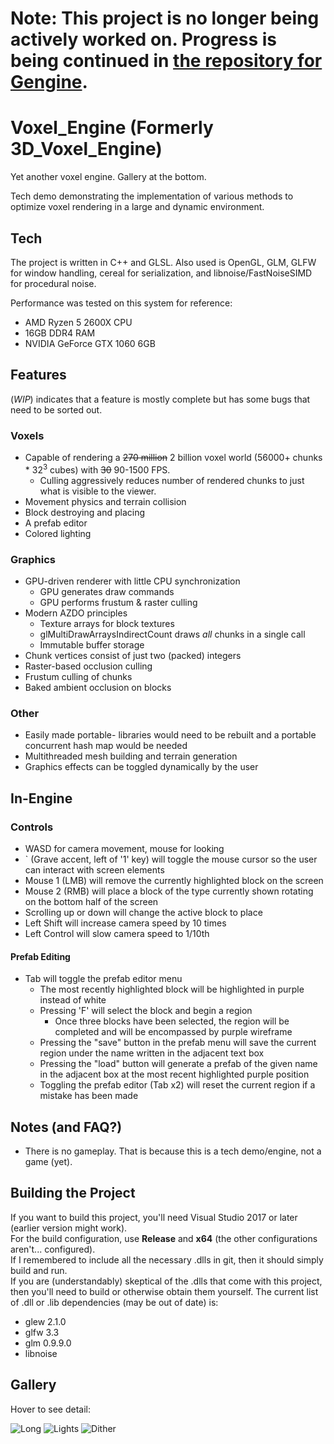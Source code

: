 # Note: This project is no longer being actively worked on. Progress is being continued in [the repository for Gengine](https://github.com/JuanDiegoMontoya/Gengine).

# Voxel_Engine (Formerly 3D_Voxel_Engine)
Yet another voxel engine. Gallery at the bottom.

Tech demo demonstrating the implementation of various methods to optimize voxel rendering in a large and dynamic environment.

## Tech
The project is written in C++ and GLSL. Also used is OpenGL, GLM, GLFW for window handling, cereal for serialization, and libnoise/FastNoiseSIMD for procedural noise.  

Performance was tested on this system for reference:
- AMD Ryzen 5 2600X CPU
- 16GB DDR4 RAM
- NVIDIA GeForce GTX 1060 6GB

## Features
(*WIP*) indicates that a feature is mostly complete but has some bugs that need to be sorted out. 
### Voxels
- Capable of rendering a ~~270 million~~ 2 billion voxel world (56000+ chunks \* 32<sup>3</sup> cubes) with ~~30~~ 90-1500 FPS.
  - Culling aggressively reduces number of rendered chunks to just what is visible to the viewer.
- Movement physics and terrain collision
- Block destroying and placing
- A prefab editor
- Colored lighting

### Graphics
- GPU-driven renderer with little CPU synchronization
  - GPU generates draw commands
  - GPU performs frustum & raster culling
- Modern AZDO principles
  - Texture arrays for block textures
  - glMultiDrawArraysIndirectCount draws *all* chunks in a single call
  - Immutable buffer storage
- Chunk vertices consist of just two (packed) integers
- Raster-based occlusion culling
- Frustum culling of chunks
- Baked ambient occlusion on blocks

### Other
- Easily made portable- libraries would need to be rebuilt and a portable concurrent hash map would be needed
- Multithreaded mesh building and terrain generation
- Graphics effects can be toggled dynamically by the user

## In-Engine
### Controls
- WASD for camera movement, mouse for looking
- \` (Grave accent, left of '1' key) will toggle the mouse cursor so the user can interact with screen elements
- Mouse 1 (LMB) will remove the currently highlighted block on the screen
- Mouse 2 (RMB) will place a block of the type currently shown rotating on the bottom half of the screen
- Scrolling up or down will change the active block to place
- Left Shift will increase camera speed by 10 times
- Left Control will slow camera speed to 1/10th

#### Prefab Editing
- Tab will toggle the prefab editor menu
  - The most recently highlighted block will be highlighted in purple instead of white
  - Pressing 'F' will select the block and begin a region
    - Once three blocks have been selected, the region will be completed and will be encompassed by purple wireframe
  - Pressing the "save" button in the prefab menu will save the current region under the name written in the adjacent text box
  - Pressing the "load" button will generate a prefab of the given name in the adjacent box at the most recent highlighted purple position
  - Toggling the prefab editor (Tab x2) will reset the current region if a mistake has been made

## Notes (and FAQ?)
- There is no gameplay. That is because this is a tech demo/engine, not a game (yet).

## Building the Project
If you want to build this project, you'll need Visual Studio 2017 or later (earlier version might work).  
For the build configuration, use **Release** and **x64** (the other configurations aren't... configured).  
If I remembered to include all the necessary .dlls in git, then it should simply build and run.  
If you are (understandably) skeptical of the .dlls that come with this project, then you'll need to build or otherwise obtain them yourself. The current list of .dll or .lib dependencies (may be out of date) is:  
- glew 2.1.0
- glfw 3.3
- glm 0.9.9.0
- libnoise

## Gallery
Hover to see detail:

![Long](Images/long_render02.png "Distant terrain")
![Lights](Images/lights01.png "RGB lighting and light mixing")
![Dither](Images/dithering01.png "Dithering transparency")
